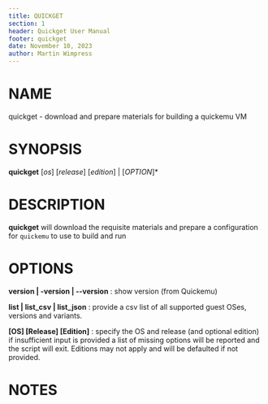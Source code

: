 ```yaml
---
title: QUICKGET
section: 1
header: Quickget User Manual
footer: quickget
date: November 10, 2023
author: Martin Wimpress
---
```


# NAME

quickget - download and prepare materials for building a quickemu VM

# SYNOPSIS

**quickget** [*os*] [*release*] [*edition*] | [*OPTION*]*

# DESCRIPTION

**quickget** will download the requisite materials and prepare a configuration for `quickemu` to use to build and run

# OPTIONS

**version | -version | --version**
: show version (from Quickemu)

**list | list_csv | list_json**
: provide a csv list of all supported guest OSes, versions and variants.

**[OS] [Release] [Edition]**
: specify the OS and release (and optional edition)
if insufficient input is provided a list of missing options will be reported and the script will exit.  Editions may not apply and will be defaulted if not provided.

# NOTES
